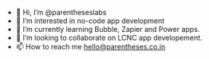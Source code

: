 - 👋 Hi, I’m @parentheseslabs
- 👀 I’m interested in no-code app development
- 🌱 I’m currently learning Bubble, Zapier and Power apps.
- 💞️ I’m looking to collaborate on LCNC app developement.
- 📫 How to reach me hello@parentheses.co.in

<!---
parentheseslabs/parentheseslabs is a ✨ special ✨ repository because its `README.md` (this file) appears on your GitHub profile.
You can click the Preview link to take a look at your changes.
--->
